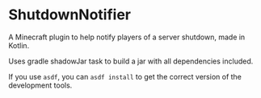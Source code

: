 # ShutdownNotifier

A Minecraft plugin to help notify players of a server shutdown, made in Kotlin.

Uses gradle shadowJar task to build a jar with all dependencies included.

If you use `asdf`, you can `asdf install` to get the correct version of the development tools.
